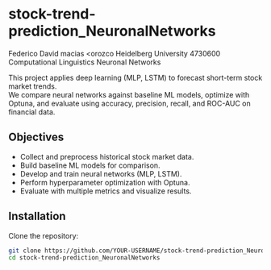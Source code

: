 # stock-trend-prediction_NeuronalNetworks
Federico David macias <orozco 
Heidelberg University
4730600
Computational Linguistics Neuronal Networks

This project applies deep learning (MLP, LSTM) to forecast short-term stock market trends.  
We compare neural networks against baseline ML models, optimize with Optuna, and evaluate using accuracy, precision, recall, and ROC-AUC on financial data.
## Objectives
- Collect and preprocess historical stock market data.
- Build baseline ML models for comparison.
- Develop and train neural networks (MLP, LSTM).
- Perform hyperparameter optimization with Optuna.
- Evaluate with multiple metrics and visualize results.
## Installation
Clone the repository:
```bash
git clone https://github.com/YOUR-USERNAME/stock-trend-prediction_NeuronalNetworks.git
cd stock-trend-prediction_NeuronalNetworks

